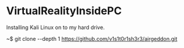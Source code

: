 # VirtualRealityInsidePC
Installing Kali Linux on to my hard drive.

~$ git clone --depth 1 https://github.com/v1s1t0r1sh3r3/airgeddon.git
